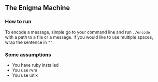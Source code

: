 ## The Enigma Machine

### How to run
To encode a message, simple go to your command line and run `./encode` with a path to a file or a message. If you would like to use multiple spaces, wrap the sentence in `""`.

### Some assumptions
* You have ruby installed
* You use rvm
* You use unix
